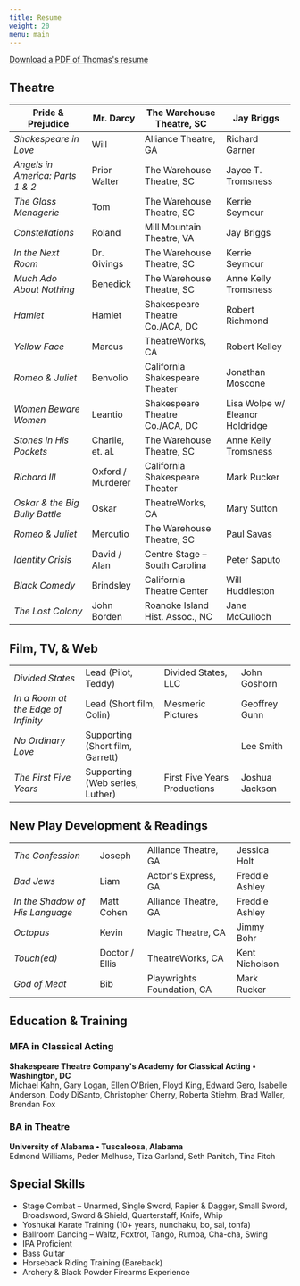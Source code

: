 ```yaml
---
title: Resume
weight: 20
menu: main
---
```

[Download a PDF of Thomas's resume](/pdf/Thomas-Azar-resume.pdf)

## Theatre

| Pride & Prejudice                | Mr. Darcy         | The Warehouse Theatre, SC       | Jay Briggs                      |
| -------------------------------- | ----------------- | ------------------------------- | ------------------------------- |
| _Shakespeare in Love_            | Will              | Alliance Theatre, GA            | Richard Garner                  |
| _Angels in America: Parts 1 & 2_ | Prior Walter      | The Warehouse Theatre, SC       | Jayce T. Tromsness              |
| _The Glass Menagerie_            | Tom               | The Warehouse Theatre, SC       | Kerrie Seymour                  |
| _Constellations_                 | Roland            | Mill Mountain Theatre, VA       | Jay Briggs                      |
| _In the Next Room_               | Dr. Givings       | The Warehouse Theatre, SC       | Kerrie Seymour                  |
| _Much Ado About Nothing_         | Benedick          | The Warehouse Theatre, SC       | Anne Kelly Tromsness            |
| _Hamlet_                         | Hamlet            | Shakespeare Theatre Co./ACA, DC | Robert Richmond                 |
| _Yellow Face_                    | Marcus            | TheatreWorks, CA                | Robert Kelley                   |
| _Romeo & Juliet_                 | Benvolio          | California Shakespeare Theater  | Jonathan Moscone                |
| _Women Beware Women_             | Leantio           | Shakespeare Theatre Co./ACA, DC | Lisa Wolpe w/ Eleanor Holdridge |
| _Stones in His Pockets_          | Charlie, et. al.  | The Warehouse Theatre, SC       | Anne Kelly Tromsness            |
| _Richard III_                    | Oxford / Murderer | California Shakespeare Theater  | Mark Rucker                     |
| _Oskar & the Big Bully Battle_   | Oskar             | TheatreWorks, CA                | Mary Sutton                     |
| _Romeo & Juliet_                 | Mercutio          | The Warehouse Theatre, SC       | Paul Savas                      |
| _Identity Crisis_                | David / Alan      | Centre Stage – South Carolina   | Peter Saputo                    |
| _Black Comedy_                   | Brindsley         | California Theatre Center       | Will Huddleston                 |
| _The Lost Colony_                | John Borden       | Roanoke Island Hist. Assoc., NC | Jane McCulloch                  |

## Film, TV, & Web

|                                     |                                  |                              |                |
| ----------------------------------- | -------------------------------- | ---------------------------- | -------------- |
| _Divided States_                    | Lead (Pilot, Teddy)              | Divided States, LLC          | John Goshorn   |
| _In a Room at the Edge of Infinity_ | Lead (Short film, Colin)         | Mesmeric Pictures            | Geoffrey Gunn  |
| _No Ordinary Love_                  | Supporting (Short film, Garrett) |                              | Lee Smith      |
| _The First Five Years_              | Supporting (Web series, Luther)  | First Five Years Productions | Joshua Jackson |

## New Play Development & Readings

|                                 |                |                            |                |
| ------------------------------- | -------------- | -------------------------- | -------------- |
| _The Confession_                | Joseph         | Alliance Theatre, GA       | Jessica Holt   |
| _Bad Jews_                      | Liam           | Actor's Express, GA        | Freddie Ashley |
| _In the Shadow of His Language_ | Matt Cohen     | Alliance Theatre, GA       | Freddie Ashley |
| _Octopus_                       | Kevin          | Magic Theatre, CA          | Jimmy Bohr     |
| _Touch(ed)_                     | Doctor / Ellis | TheatreWorks, CA           | Kent Nicholson |
| _God of Meat_                   | Bib            | Playwrights Foundation, CA | Mark Rucker    |

## Education & Training

### MFA in Classical Acting

**Shakespeare Theatre Company's Academy for Classical Acting • Washington, DC**\
Michael Kahn, Gary Logan, Ellen O'Brien, Floyd King, Edward Gero, Isabelle Anderson, Dody DiSanto, Christopher Cherry, Roberta Stiehm, Brad Waller, Brendan Fox

### BA in Theatre

**University of Alabama • Tuscaloosa, Alabama**\
Edmond Williams, Peder Melhuse, Tiza Garland, Seth Panitch, Tina Fitch

## Special Skills

* Stage Combat – Unarmed, Single Sword, Rapier & Dagger, Small Sword, Broadsword, Sword & Shield, Quarterstaff, Knife, Whip
* Yoshukai Karate Training (10+ years, nunchaku, bo, sai, tonfa)
* Ballroom Dancing – Waltz, Foxtrot, Tango, Rumba, Cha-cha, Swing
* IPA Proficient
* Bass Guitar
* Horseback Riding Training (Bareback)
* Archery & Black Powder Firearms Experience

